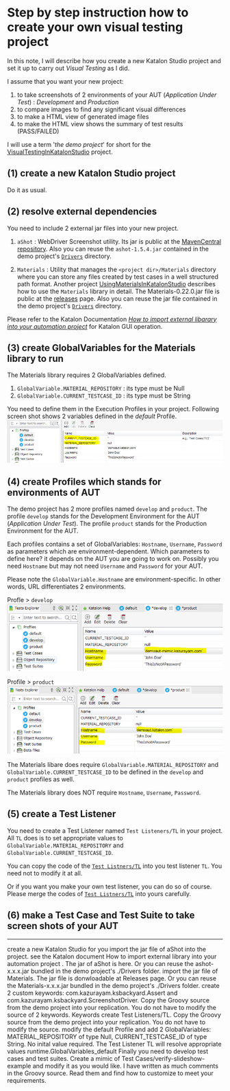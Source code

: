 Step by step instruction how to create your own visual testing project
===========

In this note, I will describe how you create a new Katalon Studio project and set it up to carry out *Visual Testing* as I did.

I assume that you want your new project:
1. to take screenshots of 2 environments of your AUT (*Application Under Test*) : *Development* and *Production*
2. to compare images to find any significant visual differences
3. to make a HTML view of generated image files
4. to make the HTML view shows the summary of test results (PASS/FAILED)

I will use a term '*the demo project*' for short for the  [VisualTestingInKatalonStudio](https://github.com/kazurayam/VisualTestingInKatalonStudio) project.

## (1) create a new Katalon Studio project

Do it as usual.

## (2) resolve external dependencies

You need to include 2 external jar files into your new project.

1. `aShot` : WebDriver Screenshot utility. Its jar is public at the [MavenCentral repository](https://mvnrepository.com/artifact/ru.yandex.qatools.ashot/ashot/1.5.4). Also you can reuse the `ashot-1.5.4.jar` contained in the demo project's [`Drivers`](../Drivers) directory.

2. `Materials` : Utility that manages the `<project dir>/Materials` directory where you can store any files created by test cases in a well structured path format. Another project  [UsingMaterialsInKatalonStudio](https://github.com/kazurayam/UsingMaterialsInKatalonStudio) describes how to use the `Materials` library in detail. The Materials-0.22.0.jar file is public at the [releases](https://github.com/kazurayam/Materials/releases) page. Also you can reuse the jar file contained in the demo project's [`Drivers`](../Drivers) directory.

Please refer to the Katalon Documentation [*How to import external libarary into your automation project*](https://docs.katalon.com/katalon-studio/tutorials/import_java_library.html) for Katalon GUI operation.

## (3) create GlobalVariables for the Materials library to run

The Materials library requires 2 GlobalVariables defined.

1. `GlobalVariable.MATERIAL_REPOSITORY` : its type must be Null
2. `GlobalVariable.CURRENT_TESTCASE_ID` : its type must be String

You need to define them in the Execution Profiles in your project. Following screen shot shows 2 variables defined in the *default* Profile.
![Profile_default](./images/Profile_GlobalVariable.PNG)

## (4) create Profiles which stands for environments of AUT

The demo project has 2 more profiles named `develop` and `product`. The profile `develop` stands for the Development Environment for the AUT (*Application Under Test*). The profile `product` stands for the Production Environment for the AUT.

Each profiles contains a set of GlobalVariables: `Hostname`, `Username`, `Password` as parameters which are environment-dependent. Which parameters to define here? it depends on the AUT you are going to work on. Possibly you need `Hostname` but may not need `Username` and `Password` for your AUT.

Please note the `GlobalVariable.Hostname` are environment-specific. In other words, URL differentiates 2  environments.

Profle > `develop`
![Profile_develop](./images/Profile_develop.PNG)

Profile > `product`
![Profile_product](./images/Profile_product.PNG)

The Materials libare does require
`GlobalVariable.MATERIAL_REPOSITORY` and `GlobalVariable.CURRENT_TESTCASE_ID` to be defined in the `develop` and `product` profiles as well.

The Materials library does NOT require `Hostname`, `Username`, `Password`.

## (5) create a Test Listener

You need to create a Test Listener named `Test Listeners/TL` in your project. All `TL` does is to set appropriate values to `GlobalVariable.MATERIAL_REPOSITORY` and `GlobalVariable.CURRENT_TESTCASE_ID`.

You can copy the code of the [`Test Listners/TL`](../Test%20Listeners/TL.groovy) into you test listener `TL`. You need not to modify it at all.

Or if you want you make your own test listener, you can do so of course. Please merge the codes of [`Test Listners/TL`](../Test%20Listeners/TL.groovy) into yours carefully.

## (6) make a Test Case and Test Suite to take screen shots of your AUT









----

create a new Katalon Studio for you
import the jar file of aShot into the project. see the Katalon document How to import external library into your automation project . The jar of aShot is here. Or you can reuse the ashot-x.x.x.jar bundled in the demo project's ./Drivers folder.
import the jar file of Materials. The jar file is donwloadable at Releases page. Or you can reuse the Materials-x.x.x.jar bundled in the demo project's ./Drivers folder.
create 2 custom keywords: com.kazurayam.ksbackyard.Assert and com.kazurayam.ksbackyard.ScreenshotDriver. Copy the Groovy source from the demo project into your replication. You do not have to modify the source of 2 keywords. Keywords
create Test Listeners/TL. Copy the Groovy source from the demo project into your replication. You do not have to modify the source.
modify the default Profile and add 2 GlobalVariables: MATERIAL_REPOSITORY of type Null, CURRENT_TESTCASE_ID of type String. No inital value required. The Test Listener TL will resolve appropriate values runtime.GlobalVariables_default
Finally you need to develop test cases and test suites. Create a mimic of Test Cases/verify-slideshow-example and modify it as you would like. I have written as much comments in the Groovy source. Read them and find how to customize to meet your requirements.
